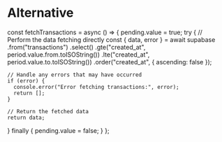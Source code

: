 # Alternative

const fetchTransactions = async () => {
  pending.value = true;
  try {
    // Perform the data fetching directly
    const { data, error } = await supabase
      .from("transactions")
      .select()
      .gte("created_at", period.value.from.toISOString())
      .lte("created_at", period.value.to.toISOString())
      .order("created_at", { ascending: false });

    // Handle any errors that may have occurred
    if (error) {
      console.error("Error fetching transactions:", error);
      return [];
    }

    // Return the fetched data
    return data;
  } finally {
    pending.value = false;
  }
};

